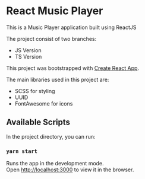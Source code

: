 # React Music Player

This is a Music Player application built using ReactJS

The project consist of two branches:

* JS Version
* TS Version

This project was bootstrapped with [Create React App](https://github.com/facebook/create-react-app).

The main libraries used in this project are:

* SCSS for styling
* UUID
* FontAwesome for icons

## Available Scripts

In the project directory, you can run:

### `yarn start`

Runs the app in the development mode.\
Open [http://localhost:3000](http://localhost:3000) to view it in the browser.
